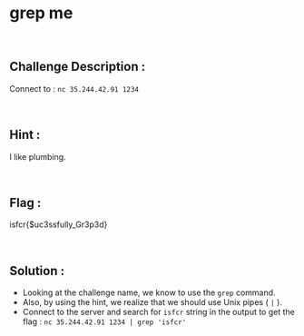 # grep me


<br/>


## Challenge Description :

Connect to : `nc 35.244.42.91 1234`


<br/>


## Hint :

I like plumbing.


<br/>


## Flag :

isfcr{$uc3ssfully_Gr3p3d}


<br/>


## Solution :

- Looking at the challenge name, we know to use the `grep` command.
- Also, by using the hint, we realize that we should use Unix pipes ( ` | ` ).
- Connect to the server and search for `isfcr` string in the output to get the flag : `nc 35.244.42.91 1234 | grep 'isfcr'`

